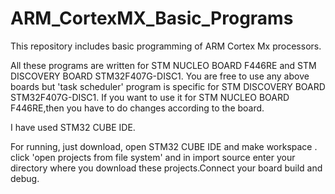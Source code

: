 # ARM_CortexMX_Basic_Programs
This repository includes basic programming of ARM Cortex Mx processors.

All these programs are written for STM NUCLEO BOARD F446RE and STM DISCOVERY BOARD STM32F407G-DISC1.
You are free to use any above boards but 'task scheduler' program is specific for STM DISCOVERY BOARD STM32F407G-DISC1.
If you want to use it for STM NUCLEO BOARD F446RE,then you have to do changes according to the board.

I have used STM32 CUBE IDE.

For running, just download, open STM32 CUBE IDE and make workspace .
click 'open projects from file system' and in import source enter your directory where
you download these projects.Connect your board build and debug.
